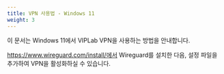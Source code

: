 ```yaml
---
title: VPN 사용법 - Windows 11
weight: 3
---
```


이 문서는 Windows 11에서 VIPLab VPN을 사용하는 방법을 안내합니다.

https://www.wireguard.com/install/에서 Wireguard를 설치한 다음, 설정 파일을 추가하여 VPN을 활성화하실 수 있습니다.